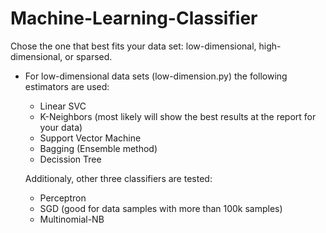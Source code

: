 # Machine-Learning-Classifier
Chose the one that best fits your data set: low-dimensional, high-dimensional, or sparsed.

* For low-dimensional data sets (low-dimension.py) the following estimators are used:
  + Linear SVC
  + K-Neighbors (most likely will show the best results at the report for your data)
  + Support Vector Machine
  + Bagging (Ensemble method)
  + Decission Tree
  
  Additionaly, other three classifiers are tested:
  
  + Perceptron
  + SGD (good for data samples with more than 100k samples)
  + Multinomial-NB
